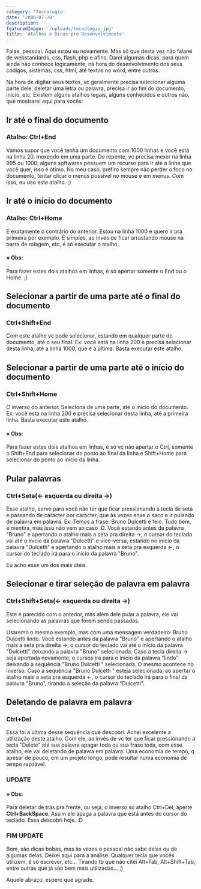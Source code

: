 ```yaml
---
category: 'Tecnologia'
date: '2006-07-20'
description: ''
featuredImage: '/uploads/tecnologia.jpg'
title: 'Atalhos e Dicas pro Desenvolvimento'
---
```


Falae, pessoal. Aqui estou eu novamente. Mas só que desta vez não falarei de webstandards, css, flash, php e afins. Darei algumas dicas, para quem ainda não conhece logicamente, na hora do desenvolvimento dos seus códigos, sistemas, css, html, até textos no word, entre outros.

Na hora de digitar seus textos, vc geralmente precisa selecionar alguma parte dele, deletar uma letra ou palavra, precisa ir ao fim do documento, início, etc. Existem alguns atalhos legais, alguns conhecidos e outros não, que mostrarei aqui para vocês:

## Ir até o final do documento

### Atalho: Ctrl+End

Vamos supor que você tenha um documento com 1000 linhas e você está na linha 20, mexendo em uma parte. De repente, vc precisa mexer na linha 995 ou 1000. alguns softwares possuem um recurso para ir até a linha que você quer, isso é ótimo. No meu caso, prefiro sempre não perder o foco no documento, tentar clicar o menos possível no mouse e em menus. Com isso, eu uso este atalho. ;)

## Ir até o início do documento

### Atalho: Ctrl+Home

É exatamente o contrário do anterior. Estou na linha 1000 e quero ir pra primeira por exemplo. É simples, ao invés de ficar arrastando mouse na barra de rolagem, etc, é só executar o atalho.

#### » Obs:

Para fazer estes dois atalhos em linhas, é só apertar somente o End ou o Home. ;)

## Selecionar a partir de uma parte até o final do documento

### Ctrl+Shift+End

Com este atalho vc pode selecionar, estando em qualquer parte do documento, até o seu final. Ex: você está na linha 200 e precisa selecionar desta linha, até a linha 1000, que é a última. Basta executar este atalho.

## Selecionar a partir de uma parte até o início do documento

### Ctrl+Shift+Home

O inverso do anterior. Seleciona de uma parte, até o início do documento. Ex: você está na linha 200 e precisa selecionar desta linha, até a primeira linha. Basta executar este atalho.

#### » Obs:

Para fazer estes dois atalhos em linhas, é só vc não apertar o Ctrl, somente o Shift+End para selecionar do ponto ao final da linha e Shift+Home para selecionar do ponto ao início da linha.

## Pular palavras

### Ctrl+Seta(← esquerda ou direita →)

Esse atalho, serve para você não ter que ficar pressionando a tecla de seta e passando de caracter por caracter, que às vezes enxe o saco e ir pulando de palavra em palavra. Ex: Temos a frase: Bruno Dulcetti é feio. Tudo bem, é mentira, mas isso não vem ao caso :D. Você estando antes da palavra "Bruno" e apertando o atalho mais a seta pra direita →, o cursor do teclado vai até o início da palavra "Dulcetti" e vice-versa, estando no início da palavra "Dulcetti" e apertando o atalho mais a seta pra esquerda ←, o cursor do teclado irá para o início da palavra "Bruno".

Eu acho esse um dos mais úteis.

## Selecionar e tirar seleção de palavra em palavra

### Ctrl+Shift+Seta(← esquerda ou direita →)

Este é parecido com o anterior, mas além dele pular a palavra, ele vai selecionando as palavras que forem sendo passadas.

Usaremo o mesmo exemplo, mas com uma mensagem verdadeiro: Bruno Dulcetti lindo. Você estando antes da palavra "Bruno" e apertando o atalho mais a seta pra direita →, o cursor do teclado vai até o início da palavra "Dulcetti" deixando a palavra "Bruno" selecionada. Caso a tecla direita → seja apertada novamente, o cursos irá para o início da palavra "lindo" deixando a sequência "Bruno Dulcetti " selecionada. O mesmo acontece no inverso. Caso a sequência "Bruno Dulcetti " esteja selecionada, ao apertar o atalho mais a seta pra esquerda ←, o cursor do teclado irá para o final da palavra "Bruno", tirando a seleção da palavra "Dulcetti".

## Deletando de palavra em palavra

### Ctrl+Del

Essa foi a última desse sequência que descobri. Achei excelente a utilização deste atalho. Com ele, ao invés de vc ter que ficar pressionando a tecla "Delete" até sua palavra apagar toda ou sua frase toda, com esse atalho, ele vai deletando de palavra em palavra. Uma economia de tempo, q apesar de pouco, em um projeto longo, pode resultar numa economia de tempo razoável.

### UPDATE

#### » Obs:

Para deletar de trás pra frente, ou seja, o inverso so atalho Ctrl+Del, aperte **Ctrl+BackSpace**. Assim ele apaga a palavra que está antes do cursor do teclado. Essa descobri hoje. :D

### FIM UPDATE

Bom, são dicas bobas, mas às vezes o pessoal não sabe delas ou de algumas delas. Deixei aqui para a análise. Qualquer tecla que vocês utilizem, é só escrever, etc... Tirando tb que não citei Alt+Tab, Alt+Shift+Tab, entre outras que já são bem mais utilizadas... ;)

Aquele abraço, espero que agrade.
